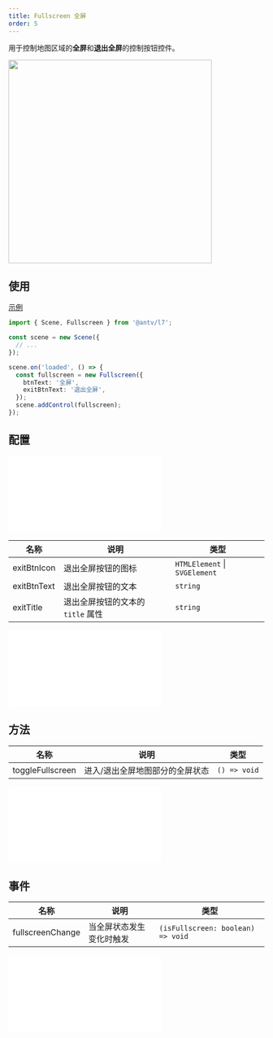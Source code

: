 ```yaml
---
title: Fullscreen 全屏
order: 5
---
```


用于控制地图区域的**全屏**和**退出全屏**的控制按钮控件。

<img src="https://gw.alipayobjects.com/mdn/rms_816329/afts/img/A*CcOXRqK5ARgAAAAAAAAAAAAAARQnAQ" width="400"/>

## 使用

[示例](/examples/component/control#fullscreen)

```ts
import { Scene, Fullscreen } from '@antv/l7';

const scene = new Scene({
  // ...
});

scene.on('loaded', () => {
  const fullscreen = new Fullscreen({
    btnText: '全屏',
    exitBtnText: '退出全屏',
  });
  scene.addControl(fullscreen);
});
```

## 配置

<embed src="@/docs/api/common/control/btn-api.zh.md"></embed>

| 名称        | 说明                              | 类型                              |
| ----------- | --------------------------------- | --------------------------------- |
| exitBtnIcon | 退出全屏按钮的图标                | `HTMLElement` \| `SVGElement` |
| exitBtnText | 退出全屏按钮的文本                | `string`                          |
| exitTitle   | 退出全屏按钮的文本的 `title` 属性 | `string`                          |

<embed src="@/docs/api/common/control/api.zh.md"></embed>

## 方法

| 名称             | 说明                            | 类型         |
| ---------------- | ------------------------------- | ------------ |
| toggleFullscreen | 进入/退出全屏地图部分的全屏状态 | `() => void` |

<embed src="@/docs/api/common/control/method.zh.md"></embed>

## 事件

| 名称             | 说明                     | 类型                              |
| ---------------- | ------------------------ | --------------------------------- |
| fullscreenChange | 当全屏状态发生变化时触发 | `(isFullscreen: boolean) => void` |

<embed src="@/docs/api/common/control/event.zh.md"></embed>
